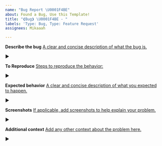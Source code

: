 ```yaml
---
name: "Bug Report \U0001F4BE"
about: Found a Bug, Use this Template!
title: "❰Bug❱ \U0001F4BE - "
labels: 'Type: Bug, Type: Feature Request'
assignees: Mikaaah

---
```


**Describe the bug**
<u>A clear and concise description of what the bug is.</u>

►

**To Reproduce**
<u>Steps to reproduce the behavior:</u>

►

**Expected behavior**
<u>A clear and concise description of what you expected to happen.</u>

►

**Screenshots**
<u>If applicable, add screenshots to help explain your problem.</u>

►

**Additional context**
<u>Add any other context about the problem here.</u>

►
